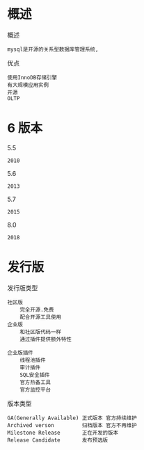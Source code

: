 # 概述

概述

    mysql是开源的关系型数据库管理系统,
        
优点
    
    使用InnoDB存储引擎
    有大规模应用实例
    开源
    OLTP


  
# 6 版本
    
5.5

    2010
    
5.6

    2013

5.7

    2015

8.0

    2018
    
            

# 发行版

发行版类型

    社区版
        完全开源.免费
        配合开源工具使用
    企业版
        和社区版代码一样
        通过插件提供额外特性
        
    企业版插件
        线程池插件
        审计插件
        SQL安全插件
        官方热备工具
        官方监控平台

版本类型

    GA(Generally Available) 正式版本 官方持续维护
    Archived verson         归档版本 官方不再维护
    Milestone Release       正在开发的版本
    Release Candidate       发布预选版
    

  